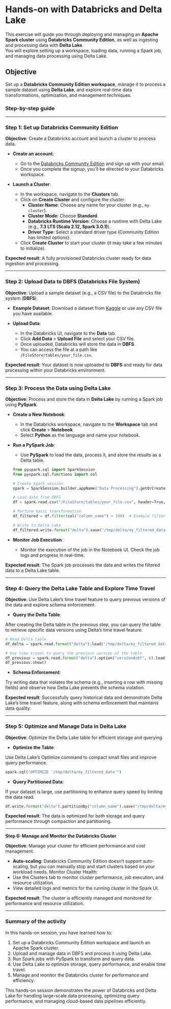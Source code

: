 # Hands-on with Databricks and Delta Lake

This exercise will guide you through deploying and managing an **Apache Spark cluster** using **Databricks Community Edition**, 
as well as ingesting and processing data with **Delta Lake**.<br />
You will explore setting up a workspace, loading data, running a Spark job, and managing data processing using Delta Lake.

## Objective

Set up a **Databricks Community Edition workspace**, manage it to process a sample dataset using **Delta Lake**, and explore real-time data transformations, 
optimization, and management techniques.

### Step-by-step guide

---

### **Step 1: Set up Databricks Community Edition**

**Objective**: Create a Databricks account and launch a cluster to process data.

- **Create an account**:
  - Go to the [Databricks Community Edition](https://community.cloud.databricks.com/) and sign up with your email.
  - Once you complete the signup, you’ll be directed to your Databricks workspace.

- **Launch a Cluster**:
  - In the workspace, navigate to the **Clusters** tab.
  - Click on **Create Cluster** and configure the cluster:
    - **Cluster Name**: Choose any name for your cluster (e.g., `my-cluster`).
    - **Cluster Mode**: Choose **Standard**.
    - **Databricks Runtime Version**: Choose a runtime with Delta Lake (e.g., **7.3 LTS (Scala 2.12, Spark 3.0.1)**).
    - **Driver Type**: Select a standard driver type (Community Edition has limited options).
  - Click **Create Cluster** to start your cluster (it may take a few minutes to initialize).

**Expected result**: A fully provisioned Databricks cluster ready for data ingestion and processing.

---

### **Step 2: Upload Data to DBFS (Databricks File System)**

**Objective**: Upload a sample dataset (e.g., a CSV file) to the Databricks file system (**DBFS**).

- **Example Dataset**: Download a dataset from [Kaggle](https://www.kaggle.com/datasets) or use any CSV file you have available.

- **Upload Data**:
  - In the Databricks UI, navigate to the **Data** tab.
  - Click **Add Data** > **Upload File** and select your CSV file.
  - Once uploaded, Databricks will store the data in **DBFS**.
  - You can access the file at a path like `/FileStore/tables/your_file.csv`.

**Expected result**: Your dataset is now uploaded to **DBFS** and ready for data processing within your Databricks environment.

---

### **Step 3: Process the Data using Delta Lake**

**Objective**: Process and store the data in **Delta Lake** by running a Spark job using **PySpark**.

- **Create a New Notebook**:
  - In the Databricks workspace, navigate to the **Workspace** tab and click **Create** > **Notebook**.
  - Select **Python** as the language and name your notebook.

- **Run a PySpark Job**:
  - Use **PySpark** to load the data, process it, and store the results as a Delta table.

  ```python
  from pyspark.sql import SparkSession
  from pyspark.sql.functions import col
  
  # Create Spark session
  spark = SparkSession.builder.appName("Data Processing").getOrCreate()
  
  # Load data from DBFS
  df = spark.read.csv("/FileStore/tables/your_file.csv", header=True, inferSchema=True)
  
  # Perform basic transformation
  df_filtered = df.filter(col("column_name") > 100)  # Example filtering
  
  # Write to Delta Lake
  df_filtered.write.format("delta").save("/tmp/delta/my_filtered_data")

- **Monitor Job Execution**:
  - Monitor the execution of the job in the Notebook UI. Check the job logs and progress in real-time.

**Expected result**: The Spark job processes the data and writes the filtered data to a Delta Lake table.

---

### **Step 4: Query the Delta Lake Table and Explore Time Travel**

**Objective**: Use Delta Lake’s time travel feature to query previous versions of the data and explore schema enforcement.

- **Query the Delta Table**:

After creating the Delta table in the previous step, you can query the table to retrieve specific data versions using Delta’s time travel feature.
```python
# Read Delta table
df_delta = spark.read.format("delta").load("/tmp/delta/my_filtered_data")

# Use time travel to query the previous version of the table
df_previous = spark.read.format("delta").option("versionAsOf", 0).load("/tmp/delta/my_filtered_data")
df_previous.show()
```

- **Schema Enforcement**:

Try writing data that violates the schema (e.g., inserting a row with missing fields) and observe how Delta Lake prevents the schema violation.

**Expected result**: Successfully query historical data and demonstrate Delta Lake’s time travel feature, along with schema enforcement that maintains data quality.

---

### **Step 5: Optimize and Manage Data in Delta Lake**

**Objective**: Optimize the Delta Lake table for efficient storage and querying.

- **Optimize the Table**:

Use Delta Lake’s Optimize command to compact small files and improve query performance.
```python
spark.sql("OPTIMIZE '/tmp/delta/my_filtered_data'")
```

- **Query Partitioned Data**:

If your dataset is large, use partitioning to enhance query speed by limiting the data read.
```python
df.write.format("delta").partitionBy("column_name").save("/tmp/delta/my_partitioned_data")
```

**Expected result**: The data is optimized for both storage and query performance through compaction and partitioning.

---

**Step 6: Manage and Monitor the Databricks Cluster**

**Objective**: Manage your cluster for efficient performance and cost management.

- **Auto-scaling**:
Databricks Community Edition doesn’t support auto-scaling, but you can manually stop and start clusters based on your workload needs.
Monitor Cluster Health:
- Use the Clusters tab to monitor cluster performance, job execution, and resource utilization.
- View detailed logs and metrics for the running cluster in the Spark UI. 

**Expected result**: The cluster is efficiently managed and monitored for performance and resource utilization.

---

### **Summary of the activity**

In this hands-on session, you have learned how to:

1. Set up a Databricks Community Edition workspace and launch an Apache Spark cluster.
2. Upload and manage data in DBFS and process it using Delta Lake.
3. Run Spark jobs with PySpark to transform and query data.
4. Use Delta Lake to optimize storage, query performance, and enable time travel.
5. Manage and monitor the Databricks cluster for performance and efficiency.

This hands-on session demonstrates the power of Databricks and Delta Lake for handling large-scale data processing, optimizing 
query performance, and managing cloud-based data pipelines efficiently.